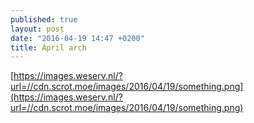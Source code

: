 ```yaml
---
published: true
layout: post
date: "2016-04-19 14:47 +0200"
title: April arch
---
```

[https://images.weserv.nl/?url=//cdn.scrot.moe/images/2016/04/19/something.png](https://images.weserv.nl/?url=//cdn.scrot.moe/images/2016/04/19/something.png)
